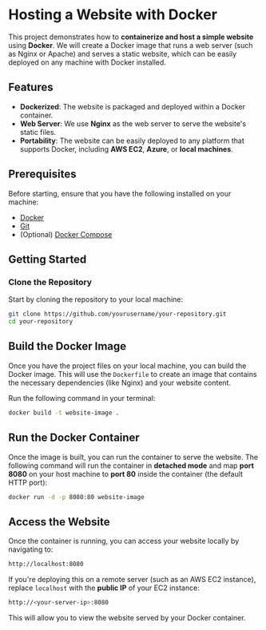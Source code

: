 # Hosting a Website with Docker

This project demonstrates how to **containerize and host a simple website** using **Docker**. We will create a Docker image that runs a web server (such as Nginx or Apache) and serves a static website, which can be easily deployed on any machine with Docker installed.

## Features
- **Dockerized**: The website is packaged and deployed within a Docker container.
- **Web Server**: We use **Nginx** as the web server to serve the website's static files.
- **Portability**: The website can be easily deployed to any platform that supports Docker, including **AWS EC2**, **Azure**, or **local machines**.

## Prerequisites

Before starting, ensure that you have the following installed on your machine:
- [Docker](https://www.docker.com/get-started)
- [Git](https://git-scm.com/)
- (Optional) [Docker Compose](https://docs.docker.com/compose/)

## Getting Started

### Clone the Repository

Start by cloning the repository to your local machine:

```bash
git clone https://github.com/yourusername/your-repository.git
cd your-repository
```
## Build the Docker Image

Once you have the project files on your local machine, you can build the Docker image. This will use the `Dockerfile` to create an image that contains the necessary dependencies (like Nginx) and your website content.

Run the following command in your terminal:

```bash
docker build -t website-image .
```
## Run the Docker Container

Once the image is built, you can run the container to serve the website. The following command will run the container in **detached mode** and map **port 8080** on your host machine to **port 80** inside the container (the default HTTP port):

```bash
docker run -d -p 8080:80 website-image
```
## Access the Website

Once the container is running, you can access your website locally by navigating to:

```bash
http://localhost:8080
```

If you're deploying this on a remote server (such as an AWS EC2 instance), replace `localhost` with the **public IP** of your EC2 instance:

```bash
http://<your-server-ip>:8080
```

This will allow you to view the website served by your Docker container.

